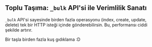 ## Toplu Taşıma: `_bulk` API'si ile Verimlilik Sanatı

`_bulk` API'si sayesinde birden fazla operasyonu (index, create, update, delete) tek bir HTTP isteği içinde gönderebilirsin. Bu, performansı ciddi şekilde artırır.

Bir taşla birden fazla kuş gıdıklama :D
